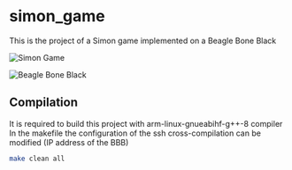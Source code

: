 # simon_game

This is the project of a Simon game implemented on a Beagle Bone Black

![Simon Game](https://github.com/jeferrandiz98/simon_game/blob/master/imgs/simon_machine.jpeg?raw=true)

![Beagle Bone Black](https://github.com/jeferrandiz98/simon_game/blob/master/imgs/beagle_bone_black.jpg?raw=true)

## Compilation

It is required to build this project with arm-linux-gnueabihf-g++-8 compiler
In the makefile the configuration of the ssh cross-compilation can be modified (IP address of the BBB)

```bash
make clean all
```
